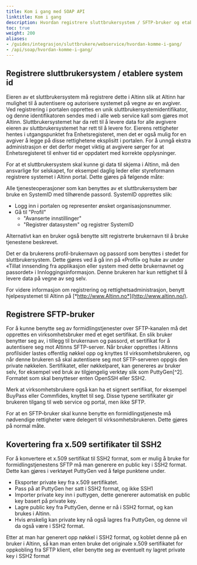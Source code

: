```yaml
---
title: Kom i gang med SOAP API
linktitle: Kom i gang
description: Hvordan registrere sluttbrukersystem / SFTP-bruker og etablere system id
toc: true
weight: 200
aliases:
- /guides/integrasjon/sluttbrukere/webservice/hvordan-komme-i-gang/
- /api/soap/hvordan-komme-i-gang/
---
```


Registrere sluttbrukersystem / etablere system id
-------------------------------------------------

Eieren av et sluttbrukersystem må registrere dette i Altinn slik at Altinn har mulighet til å autentisere og autorisere systemet på vegne av en avgiver.
Ved registrering i portalen opprettes en unik sluttbrukersystemidentifikator, og denne identifikatoren sendes med i alle web service kall som gjøres mot Altinn.
Sluttbrukersystemet har da rett til å levere data for alle avgivere eieren av sluttbrukersystemet har rett til å levere for. 
Eierens rettigheter hentes i utgangspunktet fra Enhetsregisteret, men det er også mulig for en avgiver å legge på disse rettighetene eksplisitt i portalen. 
For å unngå ekstra administrasjon er det derfor meget viktig at avgivere sørger for at Enhetsregisteret til enhver tid er oppdatert med korrekte opplysninger.

For at et sluttbrukersystem skal kunne gi data til skjema i Altinn, må den ansvarlige for selskapet, for eksempel daglig leder eller styreformann registrere systemet i Altinn portal. 
Dette gjøres på følgende måte:

Alle tjenesteoperasjoner som kan benyttes av et sluttbrukersystem bør bruke en SystemID med tilhørende passord.
SystemID opprettes slik:
- Logg inn i portalen og representer ønsket organisasjonsnummer.
- Gå til "Profil" 
    - "Avanserte innstillinger" 
    - "Registrer datasystem" og registrer SystemID


Alternativt kan en bruker også benytte sitt registrerte brukernavn til å bruke tjenestene beskrevet.

Det er da brukerens profil-brukernavn og passord som benyttes i stedet for sluttbrukersystem. Dette gjøres ved å gå inn på «Profil» og huke av under «Tillat innsending fra applikasjon eller system med dette brukernavnet og passordet» i Innloggingsinformasjon. Denne brukeren har kun rettighet til å levere data på vegne av seg selv.

For videre informasjon om registrering og rettighetsadministrasjon, benytt hjelpesystemet til Altinn på
[*http://www.Altinn.no*](http://www.altinn.no/).

Registrere SFTP-bruker
----------------------

For å kunne benytte seg av formidlingstjenester over SFTP-kanalen må det opprettes en virksomhetsbruker med et eget sertifikat. En slik bruker benytter seg av, i tillegg til brukernavn og passord, et sertifikat for å autentisere seg mot Altinns SFTP-server. Når bruker opprettes i Altinns profilsider lastes offentlig nøkkel opp og knyttes til virksomhetsbrukeren, og når denne brukeren så skal autentisere seg mot SFTP-serveren oppgis den private nøkkelen. Sertifikatet, eller nøkkelparet, kan genereres av bruker selv, for eksempel ved bruk av tilgjengelig verktøy slik som PuttyGen[^2]. Formatet som skal benytteser enten OpenSSH eller SSH2.

Merk at virksomhetsbrukere også kan ha et signert sertifikat, for eksempel BuyPass eller Commfides, knyttet til seg. Disse typene sertifikater gir brukeren tilgang til web service og portal, men ikke SFTP.

For at en SFTP-bruker skal kunne benytte en formidlingstjeneste må nødvendige rettigheter være delegert til virksomhetsbrukeren. Dette gjøres på normal måte.

Kovertering fra x.509 sertifikater til SSH2
----------------

For å konvertere et x.509 sertifikat til SSH2 format, som er mulig å bruke for formidlingstjenestens SFTP må man generere en public key i SSH2 format. Dette kan gjøres i verktøyet PuttyGen ved å følge punktene under.

- Eksporter private key fra x.509 sertifikatet.
- Pass på at PuttyGen her satt i SSH2 format, og ikke SSH1
- Importer private key inn i puttygen, dette genererer automatisk en public key basert på private key.
- Lagre public key fra PuttyGen, denne er nå i SSH2 format, og kan brukes i Altinn.
- Hvis ønskelig kan private key nå også lagres fra PuttyGen, og denne vil da også være i SSH2 format.

Etter at man har generert opp nøkkel i SSH2 format, og koblet denne på en bruker i Altinn, så kan man enten bruke det originale x.509 sertifikatet for oppkobling fra SFTP klient, eller benytte seg av eventuelt ny lagret private key i SSH2 format
